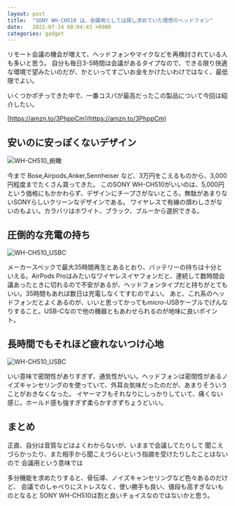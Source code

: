 ```yaml
---
layout: post
title:  "SONY WH-CH510 は、会議用としては探し求めていた理想のヘッドフォン"
date:   2022-07-14 08:04:43 +0900
categories: gadget
---
```


リモート会議の機会が増えて、ヘッドフォンやマイクなどを再検討されている人も多いと思う。
自分も毎日3-5時間は会議があるタイプなので、できる限り快適な環境で望みたいのだが、かといってすごいお金をかけたいわけではなく、最低限でよい。

いくつかポチってきた中で、一番コスパが最高だったこの製品について今回は紹介したい。

[https://amzn.to/3PhppCm](https://amzn.to/3PhppCm)


## 安いのに安っぽくないデザイン

![WH-CH510_俯瞰]({{site.baseurl}}/assets/images/R0000021.png)

今まで Bose,Airpods,Anker,Sennheiser など、3万円をこえるものから、3,000円程度までたくさん買ってきた。
このSONY WH-CH510がいいのは、5,000円という価格にもかかわらず、デザインにチープさがないところ。無駄があまりないSONYらしいクリーンなデザインである。
ワイヤレスで有線の煩わしさがないのもよい。カラバリはホワイト、ブラック、ブルーから選択できる。

## 圧倒的な充電の持ち

![WH-CH510_USBC]({{site.baseurl}}/assets/images/R0000023.png)

メーカースペックで最大35時間再生とあるとおり、バッテリーの持ちは十分といえる。AirPods Proはみたいなワイヤレスイヤフォンだと、連続して数時間会議あったときに切れるので不安があるが、ヘッドフォンタイプだと持ちがとてもいい。35時間もあれば数日は充電しなくてすむのでよい。
あと、これ系のヘッドフォンだとよくあるのが、いいと思ってかってもmicro-USBケーブルでげんなりすること。USB-Cなので他の機器ともあわせられるのが地味に良いポイント。


## 長時間でもそれほど疲れないつけ心地

![WH-CH510_USBC]({{site.baseurl}}/assets/images/R0000025.png)

いい意味で密閉性がありすぎず、通気性がいい。ヘッドフォンは密閉性があるノイズキャンセリングのを使っていて、外耳炎気味だったのだが、あまりそういうことがおきなくなった。
イヤーマフもそれなりにしっかりしていて、痛くない感じ。ホールド感も強すぎず柔らかすぎずちょうどいい。



## まとめ

正直、自分は音質などはよくわからないが、いままで会議してたりして
聞こえづらかったり、また相手から聞こえづらいという指摘を受けたりしたことはないので
会議用という意味では

多分機能を求めたりすると、骨伝導、ノイズキャンセリングなど色々あるのだけど、
会議でのしゃべりにストレスなく、使い勝手も良い、値段も高すぎないものとなると
SONY WH-CH510は割と良いチョイスなのではないかと思う。


